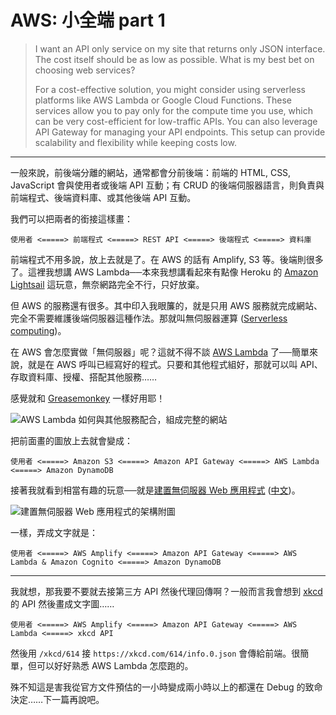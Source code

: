 # AWS: 小全端 part 1

> I want an API only service on my site that returns only JSON interface. The cost itself should be as low as possible. What is my best bet on choosing web services?
>
> For a cost-effective solution, you might consider using serverless platforms like AWS Lambda or Google Cloud Functions. These services allow you to pay only for the compute time you use, which can be very cost-efficient for low-traffic APIs. You can also leverage API Gateway for managing your API endpoints. This setup can provide scalability and flexibility while keeping costs low.

---

一般來說，前後端分離的網站，通常都會分前後端：前端的 HTML, CSS, JavaScript 會與使用者或後端 API 互動；有 CRUD 的後端伺服器語言，則負責與前端程式、後端資料庫、或其他後端 API 互動。

我們可以把兩者的銜接這樣畫：

```
使用者 <=====> 前端程式 <=====> REST API <=====> 後端程式 <=====> 資料庫
```

前端程式不用多說，放上去就是了。在 AWS 的話有 Amplify, S3 等。後端則很多了。這裡我想講 AWS Lambda──本來我想講看起來有點像 Heroku 的 [Amazon Lightsail](https://aws.amazon.com/lightsail) 這玩意，無奈網路完全不行，只好放棄。

但 AWS 的服務還有很多。其中印入我眼簾的，就是只用 AWS 服務就完成網站、完全不需要維護後端伺服器這種作法。那就叫無伺服器運算 ([Serverless computing](https://en.wikipedia.org/wiki/Serverless_computing))。

在 AWS 會怎麼實做「無伺服器」呢？這就不得不談 [AWS Lambda](https://aws.amazon.com/lambda) 了──簡單來說，就是在 AWS 呼叫已經寫好的程式。只要和其他程式組好，那就可以叫 API、存取資料庫、授權、搭配其他服務……

感覺就和 [Greasemonkey](https://www.greasespot.net) 一樣好用耶！

![AWS Lambda 如何與其他服務配合，組成完整的網站](https://d1.awsstatic.com/product-marketing/Lambda/Diagrams/product-page-diagram_Lambda-WebApplications%202.c7f8cf38e12cb1daae9965ca048e10d676094dc1.png)

把前面畫的圖放上去就會變成：

```
使用者 <=====> Amazon S3 <=====> Amazon API Gateway <=====> AWS Lambda <=====> Amazon DynamoDB
```

接著我就看到相當有趣的玩意──就是[建置無伺服器 Web 應用程式](https://aws.amazon.com/getting-started/hands-on/build-serverless-web-app-lambda-apigateway-s3-dynamodb-cognito) ([中文](https://aws.amazon.com/tw/getting-started/hands-on/build-serverless-web-app-lambda-apigateway-s3-dynamodb-cognito))。

![建置無伺服器 Web 應用程式的架構附圖](https://d1.awsstatic.com/diagrams/Serverless_Architecture.d930970c77b382db6e0395198aacccd8a27fefb7.png)

一樣，弄成文字就是：

```
使用者 <=====> AWS Amplify <=====> Amazon API Gateway <=====> AWS Lambda & Amazon Cognito <=====> Amazon DynamoDB
```

---

我就想，那我要不要就去接第三方 API 然後代理回傳啊？一般而言我會想到 [xkcd](https://xkcd.com) 的 API 然後畫成文字圖……

```
使用者 <=====> AWS Amplify <=====> Amazon API Gateway <=====> AWS Lambda <=====> xkcd API
```

然後用 `/xkcd/614` 接 `https://xkcd.com/614/info.0.json` 會傳給前端。很簡單，但可以好好熟悉 AWS Lambda 怎麼跑的。

殊不知這是害我從官方文件預估的一小時變成兩小時以上的都還在 Debug 的致命決定……下一篇再說吧。
